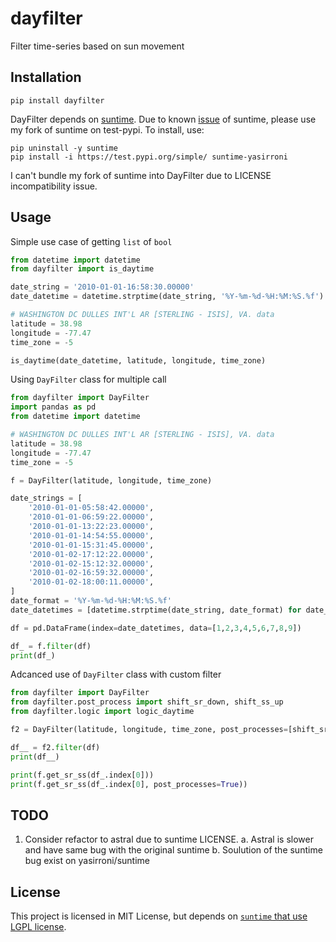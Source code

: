 # dayfilter

Filter time-series based on sun movement

## Installation

```plaintext
pip install dayfilter
```

DayFilter depends on [suntime](https://github.com/SatAgro/suntime). Due to known [issue](https://github.com/SatAgro/suntime/issues/12) of suntime, please use my fork of suntime on test-pypi. To install, use:

```plaintext
pip uninstall -y suntime
pip install -i https://test.pypi.org/simple/ suntime-yasirroni
```

I can't bundle my fork of suntime into DayFilter due to LICENSE incompatibility issue.

## Usage

Simple use case of getting `list` of `bool`

```python
from datetime import datetime
from dayfilter import is_daytime

date_string = '2010-01-01-16:58:30.00000'
date_datetime = datetime.strptime(date_string, '%Y-%m-%d-%H:%M:%S.%f')

# WASHINGTON DC DULLES INT'L AR [STERLING - ISIS], VA. data
latitude = 38.98
longitude = -77.47
time_zone = -5

is_daytime(date_datetime, latitude, longitude, time_zone)
```

Using `DayFilter` class for multiple call

```python
from dayfilter import DayFilter
import pandas as pd
from datetime import datetime

# WASHINGTON DC DULLES INT'L AR [STERLING - ISIS], VA. data
latitude = 38.98
longitude = -77.47
time_zone = -5

f = DayFilter(latitude, longitude, time_zone)

date_strings = [
    '2010-01-01-05:58:42.00000',
    '2010-01-01-06:59:22.00000',
    '2010-01-01-13:22:23.00000',
    '2010-01-01-14:54:55.00000',
    '2010-01-01-15:31:45.00000',
    '2010-01-02-17:12:22.00000',
    '2010-01-02-15:12:32.00000',
    '2010-01-02-16:59:32.00000',
    '2010-01-02-18:00:11.00000',
]
date_format = '%Y-%m-%d-%H:%M:%S.%f'
date_datetimes = [datetime.strptime(date_string, date_format) for date_string in date_strings]

df = pd.DataFrame(index=date_datetimes, data=[1,2,3,4,5,6,7,8,9])

df_ = f.filter(df)
print(df_)
```

Adcanced use of `DayFilter` class with custom filter

```python
from dayfilter import DayFilter
from dayfilter.post_process import shift_sr_down, shift_ss_up
from dayfilter.logic import logic_daytime

f2 = DayFilter(latitude, longitude, time_zone, post_processes=[shift_sr_down, shift_ss_up], logic=logic_daytime)

df__ = f2.filter(df)
print(df__)

print(f.get_sr_ss(df_.index[0]))
print(f.get_sr_ss(df_.index[0], post_processes=True))
```

## TODO

1. Consider refactor to astral due to suntime LICENSE.
    a. Astral is slower and have same bug with the original suntime
    b. Soulution of the suntime bug exist on yasirroni/suntime

## License

This project is licensed in MIT License, but depends on [`suntime` that use LGPL license](https://github.com/SatAgro/suntime/blob/master/LICENSE).
